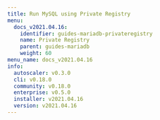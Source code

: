 ```yaml
---
title: Run MySQL using Private Registry
menu:
  docs_v2021.04.16:
    identifier: guides-mariadb-privateregistry
    name: Private Registry
    parent: guides-mariadb
    weight: 60
menu_name: docs_v2021.04.16
info:
  autoscaler: v0.3.0
  cli: v0.18.0
  community: v0.18.0
  enterprise: v0.5.0
  installer: v2021.04.16
  version: v2021.04.16
---
```


